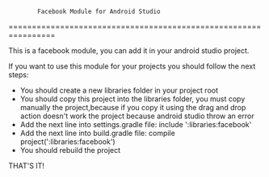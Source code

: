             Facebook Module for Android Studio
================================================================

This is a facebook module, you can add it in your android studio project. 

If you want to use this module for your projects you should follow the next steps:

* You should create a new libraries folder in your project root
* You should copy this project into the libraries folder, you must copy manually the project,because if you copy        it using the drag and drop action doesn't work the project because android studio throw an error
* Add the next line into settings.gradle file:
   include ':libraries:facebook'
* Add the next line into build.gradle file:
   compile project(':libraries:facebook')
* You should rebuild the project 
  

THAT'S IT!


